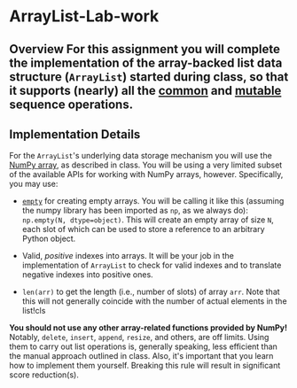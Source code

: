 # ArrayList-Lab-work
## Overview  For this assignment you will complete the implementation of the array-backed list data structure (`ArrayList`) started during class, so that it supports (nearly) all the [common](https://docs.python.org/3/library/stdtypes.html#common-sequence-operations) and [mutable](https://docs.python.org/3/library/stdtypes.html#mutable-sequence-types) sequence operations.

## Implementation Details

For the `ArrayList`'s underlying data storage mechanism you will use the [NumPy array](https://numpy.org/doc/stable/reference/arrays.html), as described in class. You will be using a very limited subset of the available APIs for working with NumPy arrays, however. Specifically, you may use:

- [`empty`](https://numpy.org/doc/stable/reference/generated/numpy.empty.html) for creating empty arrays. You will be calling it like this (assuming the numpy library has been imported as `np`, as we always do): `np.empty(N, dtype=object)`. This will create an empty array of size `N`, each slot of which can be used to store a reference to an arbitrary Python object.

- Valid, *positive* indexes into arrays. It will be your job in the implementation of `ArrayList` to check for valid indexes and to translate negative indexes into positive ones.

- `len(arr)` to get the length (i.e., number of slots) of array `arr`. Note that this will not generally coincide with the number of actual elements in the list!cls


**You should not use any other array-related functions provided by NumPy!** Notably, `delete`, `insert`, `append`, `resize`, and others, are off limits. Using them to carry out list operations is, generally speaking, less efficient than the manual approach outlined in class. Also, it's important that you learn how to implement them yourself. Breaking this rule will result in significant score reduction(s).

